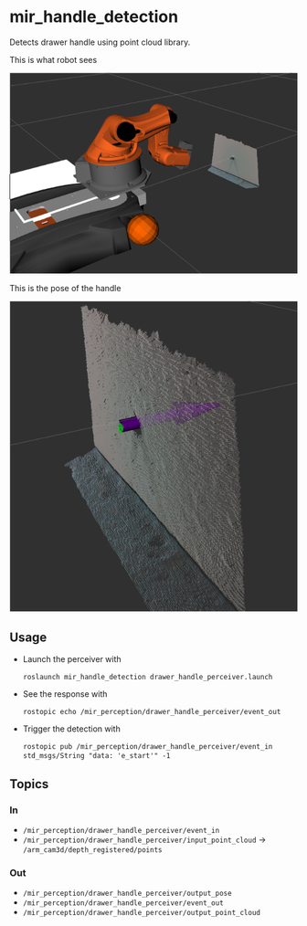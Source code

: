 # mir_handle_detection

Detects drawer handle using point cloud library.

This is what robot sees

![input](docs/input.png)

This is the pose of the handle

![output](docs/output.png)

## Usage

- Launch the perceiver with
  ```
  roslaunch mir_handle_detection drawer_handle_perceiver.launch
  ```

- See the response with
  ```
  rostopic echo /mir_perception/drawer_handle_perceiver/event_out
  ```

- Trigger the detection with
  ```
  rostopic pub /mir_perception/drawer_handle_perceiver/event_in std_msgs/String "data: 'e_start'" -1
  ```

## Topics

### In
- `/mir_perception/drawer_handle_perceiver/event_in`
- `/mir_perception/drawer_handle_perceiver/input_point_cloud` -> `/arm_cam3d/depth_registered/points`

### Out
- `/mir_perception/drawer_handle_perceiver/output_pose`
- `/mir_perception/drawer_handle_perceiver/event_out`
- `/mir_perception/drawer_handle_perceiver/output_point_cloud`
